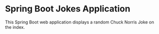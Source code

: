 # Spring Boot Jokes Application
This Spring Boot web application displays a random Chuck Norris Joke on the index.
